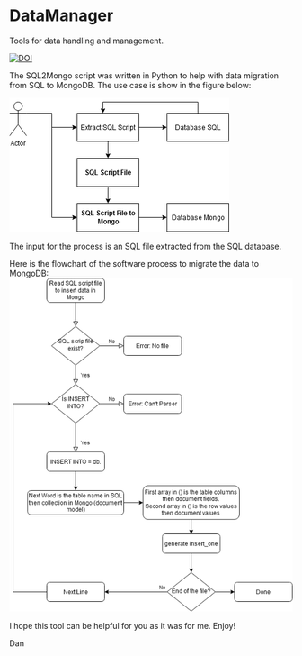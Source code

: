 # DataManager
Tools for data handling and management.

[![DOI](https://zenodo.org/badge/322324951.svg)](https://zenodo.org/badge/latestdoi/322324951)

The SQL2Mongo script was written in Python to help with data migration from SQL to MongoDB.
The use case is show in the figure below:

![Fig.1](Flowchart/UML_SQL2Mongo.png)

The input for the process is an SQL file extracted from the SQL database.

Here is the flowchart of the software process to migrate the data to MongoDB:
![Fig.2](Flowchart/SQL2Mongo.png)

I hope this tool can be helpful for you as it was for me. Enjoy!

Dan
